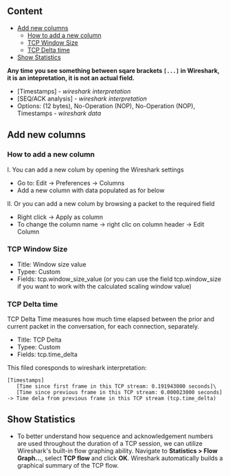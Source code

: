 ## Content
* [Add new columns](#add_new_columns)
  * [How to add a new column](#add_new_column)
  * [TCP Window Size](#add_column_tcp_window_size)
  * [TCP Delta time](#add_column_tcp_delta_time)
 * [Show Statistics](#show_statistics)

**Any time you see something between sqare brackets `[...]` in Wireshark, it is an intepretation, it is not an actual field.**
 * [Timestamps] - _wireshark interpretation_
 * [SEQ/ACK analysis] - _wireshark interpretation_ 
 * Options: (12 bytes), No-Operation (NOP), No-Operation (NOP), Timestamps - _wireshark data_

## Add new columns <a name='add_new_columns'/>
 
### How to add a new column <a name='add_new_column'/>

I. You can add a new colum by opening the Wireshark settings
  * Go to: Edit -> Preferences -> Columns
  * Add a new column with data populated as for below
 
II. Or you can add a new colum by browsing a packet to the required field
  * Right click -> Apply as column
  * To change the column name -> right clic on column header -> Edit Column
 
### TCP Window Size <a name="add_column_tcp_window_size"/>
  * Title: Window size value
  * Typee: Custom 
  * Fields: tcp.window_size_value  (or you can use the field tcp.window_size if you want to work with the calculated scaling window value)

 ### TCP Delta time <a name="add_column_tcp_delta_time"/>
 
 TCP Delta Time measures how much time elapsed between the prior and current packet in the conversation, for each connection, separately.
 
  * Title: TCP Delta
  * Typee: Custom 
  * Fields: tcp.time_delta

This filed coresponds to wireshark interpretation:
```
[Timestamps]
   [Time since first frame in this TCP stream: 0.191943000 seconds]\
   [Time since previous frame in this TCP stream: 0.000023000 seconds] -> Time dela from previous frame in this TCP stream (tcp.time_delta)
```

## Show Statistics <a name="show_statistics"/>
*  To better understand how sequence and acknowledgement numbers are used throughout the duration of a TCP session, we can utilize Wireshark's built-in flow graphing ability. Navigate to **Statistics > Flow Graph...**, select **TCP flow** and click **OK**. Wireshark automatically builds a graphical summary of the TCP flow.

